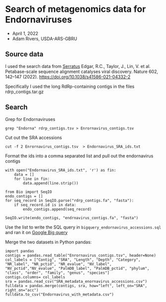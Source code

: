 # Search of metagenomics data for Endornaviruses
 * April 1, 2022
 * Adam Rivers, USDA-ARS-GBRU

## Source data

I used the search data from [Serratus](https://serratus.io/) Edgar, R.C., Taylor, J., Lin, V. et al. Petabase-scale sequence alignment catalyses viral discovery. Nature 602, 142–147 (2022). https://doi.org/10.1038/s41586-021-04332-2

Specifically I used the long RdRp-containing contigs in the files rdrp_contigs.tar.gz

## Search

Grep for Endornaviruses

```{bash}
grep "Endorna" rdrp_contigs.tsv > Enrornavirus_contigs.tsv
```

Cut out the SRA accessions

```{bash}
cut -f 2 Enrornavirus_contigs.tsv  > Endornavirus_SRA_ids.txt
```

Format the ids into a comma separated list and pull out the endornavirus contigs

```{python}
with open("Endornavirus_SRA_ids.txt", 'r') as fin:
    data = []
    for line in fin:
        data.append(line.strip())

from Bio import SeqIO
endo_contigs = []
for seq_record in SeqIO.parse("rdrp_contigs.fa", "fasta"):
    if seq_record.id is in data:
        endo_contigs.append(seq_record)

SeqIO.write(endo_contigs, "endrnavirus_contigs.fa", "fasta")

```

Use the list to write the SQL query in `bigquery_endornavirus_accessions.sql`
and ran it on [Google Big query](https://console.cloud.google.com/bigquery?project=ars-scinet-vsv-salmonella&d=sra&p=nih-sra-datastore&t=metadata&page=table&ws=!1m10!1m4!4m3!1snih-sra-datastore!2ssra!3smetadata!1m4!1m3!1sars-scinet-vsv-salmonella!2sbquxjob_4a4f1901_17fe65377cf!3sUS)


Merge the two datasets in Python pandas:

```{python}
import pandas
contigs = pandas.read_table("Enrornavirus_contigs.tsv", header=None)
col_labels = ["Contig", "SRA", "Length", "Depth", "Category", "NR_label", "NR_pctid", "NR_evalue", "NV_label", "NV_pctid","NV_evalue", "PalmDB_label", "PalmDB_pctid", "phylum", "class", "order", "family", "genus", "species"]
contigs.columns= col_labels
sra = pandas.read_csv("SRA_metadata_enornavirus_accessions.csv")
fulldata = pandas.merge(contigs, sra, how="left", left_on="SRA", right_on="acc")
fulldata.to_csv("Endornavirus_with_metadata.csv")


```
